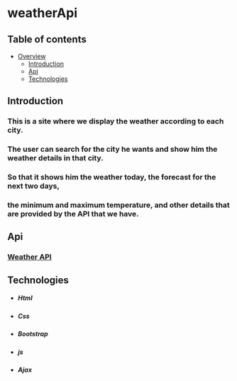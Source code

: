 # weatherApi

## Table of contents

-   [Overview](#overview)
    -   [Introduction](#Introduction)
    -   [Api](#Api)
    -   [Technologies](#Technologies)
    
    
    
    
    
    
## Introduction


### This is a site where we display the weather according to each city.
### The user can search for the city he wants and show him the weather details in that city.
### So that it shows him the weather today, the forecast for the next two days, 
### the minimum and maximum temperature, and other details that are provided by the API that we have.




    
## Api

### [Weather API](https://www.weatherapi.com/)



## Technologies 

* ##### Html
* ##### Css
* ##### Bootstrap
* ##### js
* ##### Ajax
